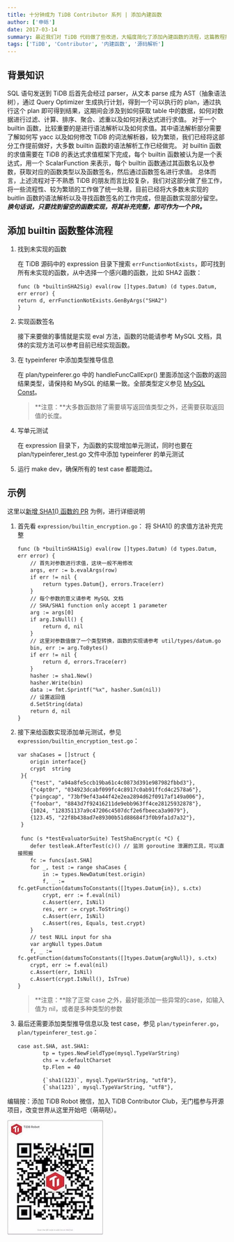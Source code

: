 ```yaml
---
title: 十分钟成为 TiDB Contributor 系列 | 添加內建函数
author: ['申砾']
date: 2017-03-14
summary: 最近我们对 TiDB 代码做了些改进，大幅度简化了添加內建函数的流程，这篇教程描述如何为 TiDB 新增 builtin 函数。首先介绍一些必需的背景知识，然后介绍增加 builtin 函数的流程，最后会以一个函数作为示例。
tags: ['TiDB', 'Contributor', '内建函数', '源码解析']
---
```



## **背景知识**

SQL 语句发送到 TiDB 后首先会经过 parser，从文本 parse 成为 AST（抽象语法树），通过 Query Optimizer 生成执行计划，得到一个可以执行的 plan，通过执行这个 plan 即可得到结果，这期间会涉及到如何获取 table 中的数据，如何对数据进行过滤、计算、排序、聚合、滤重以及如何对表达式进行求值。
对于一个 builtin 函数，比较重要的是进行语法解析以及如何求值。其中语法解析部分需要了解如何写 yacc 以及如何修改 TiDB 的词法解析器，较为繁琐，我们已经将这部分工作提前做好，大多数 builtin 函数的语法解析工作已经做完。
对 builtin 函数的求值需要在 TiDB 的表达式求值框架下完成，每个 builtin 函数被认为是一个表达式，用一个 ScalarFunction 来表示，每个 builtin 函数通过其函数名以及参数，获取对应的函数类型以及函数签名，然后通过函数签名进行求值。
总体而言，上述流程对于不熟悉 TiDB 的朋友而言比较复杂，我们对这部分做了些工作，将一些流程性、较为繁琐的工作做了统一处理，目前已经将大多数未实现的 buitlin 函数的语法解析以及寻找函数签名的工作完成，但是函数实现部分留空。***换句话说，只要找到留空的函数实现，将其补充完整，即可作为一个 PR。***

## **添加 builtin 函数整体流程**

1. 找到未实现的函数

    在 TiDB 源码中的 expression 目录下搜索 `errFunctionNotExists`，即可找到所有未实现的函数，从中选择一个感兴趣的函数，比如 SHA2 函数：

    ```
    func (b *builtinSHA2Sig) eval(row []types.Datum) (d types.Datum, err error) {
    return d, errFunctionNotExists.GenByArgs("SHA2")
    }
    ```

2. 实现函数签名

    接下来要做的事情就是实现 eval 方法，函数的功能请参考 MySQL 文档，具体的实现方法可以参考目前已经实现函数。

3. 在 typeinferer 中添加类型推导信息

    在 plan/typeinferer.go 中的 handleFuncCallExpr() 里面添加这个函数的返回结果类型，请保持和 MySQL 的结果一致。全部类型定义参见 [MySQL Const](https://github.com/pingcap/tidb/blob/master/mysql/type.go#L17)。

    > **注意：**大多数函数除了需要填写返回值类型之外，还需要获取返回值的长度。

4. 写单元测试

    在 expression 目录下，为函数的实现增加单元测试，同时也要在 plan/typeinferer_test.go 文件中添加 typeinferer 的单元测试

5. 运行 make dev，确保所有的 test case 都能跑过。

## **示例**

这里以[新增 SHA1() 函数的 PR](https://github.com/pingcap/tidb/pull/2781/files) 为例，进行详细说明

1. 首先看 `expression/builtin_encryption.go`：
将 SHA1() 的求值方法补充完整

    ```
    func (b *builtinSHA1Sig) eval(row []types.Datum) (d types.Datum, err error) {
        // 首先对参数进行求值，这块一般不用修改
        args, err := b.evalArgs(row)
        if err != nil {
            return types.Datum{}, errors.Trace(err)
        }
        // 每个参数的意义请参考 MySQL 文档
        // SHA/SHA1 function only accept 1 parameter
        arg := args[0]
        if arg.IsNull() {
            return d, nil
        }
        // 这里对参数值做了一个类型转换，函数的实现请参考 util/types/datum.go
        bin, err := arg.ToBytes()
        if err != nil {
            return d, errors.Trace(err)
        }
        hasher := sha1.New()
        hasher.Write(bin)
        data := fmt.Sprintf("%x", hasher.Sum(nil))
        // 设置返回值
        d.SetString(data)
        return d, nil
    }
    ```

2. 接下来给函数实现添加单元测试，参见 `expression/builtin_encryption_test.go`：

    ```
    var shaCases = []struct {
        origin interface{}
        crypt  string
     }{
        {"test", "a94a8fe5ccb19ba61c4c0873d391e987982fbbd3"},
        {"c4pt0r", "034923dcabf099fc4c8917c0ab91ffcd4c2578a6"},
        {"pingcap", "73bf9ef43a44f42e2ea2894d62f0917af149a006"},
        {"foobar", "8843d7f92416211de9ebb963ff4ce28125932878"},
        {1024, "128351137a9c47206c4507dcf2e6fbeeca3a9079"},
        {123.45, "22f8b438ad7e89300b51d88684f3f0b9fa1d7a32"},
     }

     func (s *testEvaluatorSuite) TestShaEncrypt(c *C) {
        defer testleak.AfterTest(c)() // 监测 goroutine 泄漏的工具，可以直接照搬
        fc := funcs[ast.SHA]
        for _, test := range shaCases {
            in := types.NewDatum(test.origin)
            f, _ := fc.getFunction(datumsToConstants([]types.Datum{in}), s.ctx)
            crypt, err := f.eval(nil)
            c.Assert(err, IsNil)
            res, err := crypt.ToString()
            c.Assert(err, IsNil)
            c.Assert(res, Equals, test.crypt)
        }
        // test NULL input for sha
        var argNull types.Datum
        f, _ := fc.getFunction(datumsToConstants([]types.Datum{argNull}), s.ctx)
        crypt, err := f.eval(nil)
        c.Assert(err, IsNil)
        c.Assert(crypt.IsNull(), IsTrue)
    }
    ```
    
    > **注意：**除了正常 case 之外，最好能添加一些异常的case，如输入值为 nil，或者是多种类型的参数
    
3. 最后还需要添加类型推导信息以及 test case，参见 `plan/typeinferer.go`，`plan/typeinferer_test.go`：

    ```
    case ast.SHA, ast.SHA1:
            tp = types.NewFieldType(mysql.TypeVarString)
            chs = v.defaultCharset
            tp.Flen = 40
    ```
    
    ```
            {`sha1(123)`, mysql.TypeVarString, "utf8"},
            {`sha(123)`, mysql.TypeVarString, "utf8"},
    ```


编辑按：添加 TiDB Robot 微信，加入 TiDB Contributor Club，无门槛参与开源项目，改变世界从这里开始吧（萌萌哒）。

![](media/tidb-robot.jpg "tidb_rpbot")
